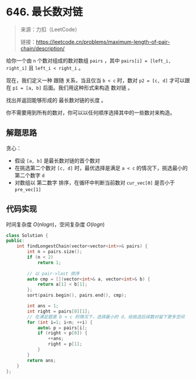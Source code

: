 ﻿# 646. 最长数对链
> 来源：力扣（LeetCode）
> 
> 链接：https://leetcode.cn/problems/maximum-length-of-pair-chain/description/

给你一个由 `n` 个数对组成的数对数组 `pairs` ，其中 `pairs[i] = [left_i, right_i]` 且 `left_i < right_i` 。

现在，我们定义一种 跟随 关系，当且仅当 `b < c` 时，数对 `p2 = [c, d]` 才可以跟在 `p1 = [a, b]` 后面。我们用这种形式来构造 数对链 。

找出并返回能够形成的 最长数对链的长度 。

你不需要用到所有的数对，你可以以任何顺序选择其中的一些数对来构造。


## 解题思路
贪心：
- 假设 `[a, b]` 是最长数对链的首个数对
- 在挑选第二个数对 `[c, d]` 时，最优选择是满足 `a < c` 的情况下，挑选最小的第二个数字 `d` 
- 对数组以 第二数字 排序，在循环中判断当前数对 `cur_vec[0]` 是否小于 `pre_vec[1]`

## 代码实现
时间复杂度 $O(nlogn)$，空间复杂度 $O(logn)$
```cpp
class Solution {
public:
    int findLongestChain(vector<vector<int>>& pairs) {
        int n = pairs.size();
        if (n < 2)
            return 1;
        
        // 以 pair->last 排序
        auto cmp = [](vector<int>& a, vector<int>& b) {
            return a[1] < b[1];
        };
        sort(pairs.begin(), pairs.end(), cmp);

        int ans = 1;
        int right = pairs[0][1];
        // 在满足题意 b < c 的情况下，选择最小的 d，给挑选后续数对留下更多空间
        for (int i=1; i<n; ++i) {
            auto& p = pairs[i];
            if (right < p[0]) {
                ++ans;
                right = p[1];
            }
        }
        return ans;
    }
};
```

